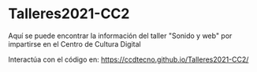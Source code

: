 # Talleres2021-CC2

Aquí se puede encontrar la información del taller "Sonido y web" por impartirse en el Centro de Cultura Digital

Interactúa con el código en:
https://ccdtecno.github.io/Talleres2021-CC2/
